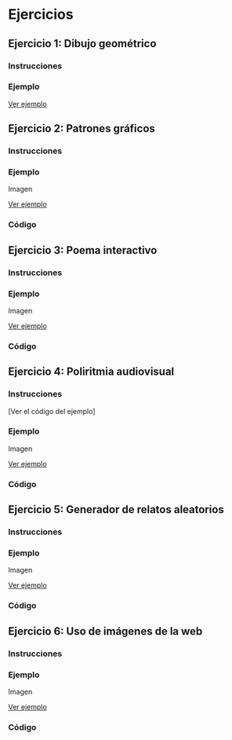 # Ejercicios 

## Ejercicio 1: Dibujo geométrico 
### Instrucciones

### Ejemplo 
[Ver ejemplo](https://jaimander.github.io/ND-Programacion-Creativa/ejercicios/dibujo-geometrico/)

## Ejercicio 2: Patrones gráficos
### Instrucciones

### Ejemplo 
Imagen

[Ver ejemplo](https://jaimander.github.io/ND-Programacion-Creativa/ejercicios/patrones-graficos/)

### Código

## Ejercicio 3: Poema interactivo
### Instrucciones

### Ejemplo 
Imagen

[Ver ejemplo](https://jaimander.github.io/ND-Programacion-Creativa/ejercicios/poema-interactivo/)

### Código

## Ejercicio 4: Poliritmia audiovisual
### Instrucciones
[Ver el código del ejemplo]

### Ejemplo 
Imagen

[Ver ejemplo](https://jaimander.github.io/ND-Programacion-Creativa/ejercicios/polirritmia-audiovisual/)

### Código
## Ejercicio 5: Generador de relatos aleatorios
### Instrucciones

### Ejemplo 
Imagen

[Ver ejemplo](https://jaimander.github.io/ND-Programacion-Creativa/ejercicios/generador-de-relatos-aleatorios/)

### Código

## Ejercicio 6: Uso de imágenes de la web
### Instrucciones

### Ejemplo 
Imagen

[Ver ejemplo](https://jaimander.github.io/ND-Programacion-Creativa/ejercicios/uso-de-imagenes-de-la-web/)

### Código


